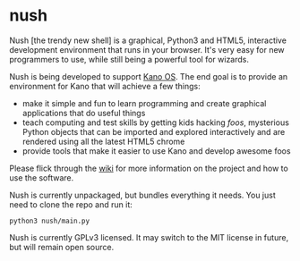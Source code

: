 nush
====

Nush [the trendy new shell] is a graphical, Python3 and HTML5, interactive development environment that runs in your browser.
It's very easy for new programmers to use, while still being a powerful tool for wizards.

Nush is being developed to support [Kano OS](http://www.kano.me/). The end goal is to provide an environment for Kano
that will achieve a few things:

- make it simple and fun to learn programming and create graphical applications that do useful things
- teach computing and test skills by getting kids hacking *foos*, mysterious Python objects that can be
  imported and explored interactively and are rendered using all the latest HTML5 chrome
- provide tools that make it easier to use Kano and develop awesome foos

Please flick through the [wiki](https://github.com/carlsmith/nush/wiki) for more information on the project
and how to use the software.

Nush is currently unpackaged, but bundles everything it needs. You just need to clone the repo and run it:

    python3 nush/main.py

Nush is currently GPLv3 licensed. It may switch to the MIT license in future, but will remain open source.